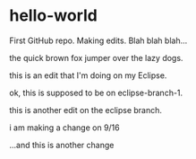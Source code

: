 # hello-world
First GitHub repo.
Making edits.
Blah blah blah...

the quick brown fox jumper over the lazy dogs.

this is an edit that I'm doing on my Eclipse.

ok, this is supposed to be on eclipse-branch-1.

this is another edit on the eclipse branch.

i am making a change on 9/16

...and this is another change